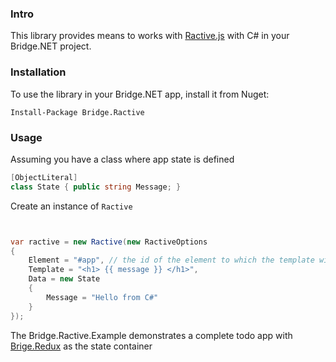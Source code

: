 ### Intro
This library provides means to works with [Ractive.js](http://www.ractivejs.org/) with C# in your Bridge.NET project.

### Installation
To use the library in your Bridge.NET app, install it from Nuget:

```Install-Package Bridge.Ractive```

### Usage
Assuming you have a class where app state is defined 
```csharp
[ObjectLiteral]
class State { public string Message; }
```

Create an instance of `Ractive`

```csharp


var ractive = new Ractive(new RactiveOptions 
{
    Element = "#app", // the id of the element to which the template will be bound
    Template = "<h1> {{ message }} </h1>",
    Data = new State 
    {
        Message = "Hello from C#"
    }
});
```

The Bridge.Ractive.Example demonstrates a complete todo app with [Brige.Redux](https://github.com/Zaid-Ajaj/Bridge.Redux) as the state container
